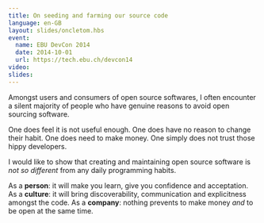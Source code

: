 ```yaml
---
title: On seeding and farming our source code
language: en-GB
layout: slides/oncletom.hbs
event:
  name: EBU DevCon 2014
  date: 2014-10-01
  url: https://tech.ebu.ch/devcon14
video:
slides:
---
```


Amongst users and consumers of open source softwares, I often encounter a silent majority of people who have genuine reasons to avoid open sourcing software.

One does feel it is not useful enough. One does have no reason to change their habit. One does need to make money. One simply does not trust those hippy developers.

I would like to show that creating and maintaining open source software is *not so different* from any daily programming habits.

As a **person**: it will make you learn, give you confidence and acceptation.
As a **culture**: it will bring discoverability, communication and explicitness amongst the code.
As a **company**: nothing prevents to make money *and* to be open at the same time.
